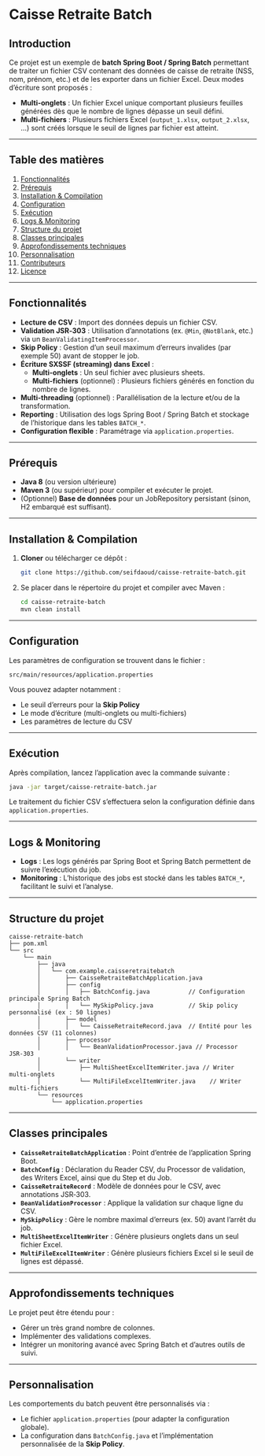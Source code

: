 # Caisse Retraite Batch

## Introduction

Ce projet est un exemple de **batch Spring Boot / Spring Batch** permettant de traiter un fichier CSV contenant des données de caisse de retraite (NSS, nom, prénom, etc.) et de les exporter dans un fichier Excel. Deux modes d’écriture sont proposés :

- **Multi-onglets** : Un fichier Excel unique comportant plusieurs feuilles générées dès que le nombre de lignes dépasse un seuil défini.
- **Multi-fichiers** : Plusieurs fichiers Excel (`output_1.xlsx`, `output_2.xlsx`, …) sont créés lorsque le seuil de lignes par fichier est atteint.

---

## Table des matières

1. [Fonctionnalités](#fonctionnalités)
2. [Prérequis](#prérequis)
3. [Installation & Compilation](#installation--compilation)
4. [Configuration](#configuration)
5. [Exécution](#exécution)
6. [Logs & Monitoring](#logs--monitoring)
7. [Structure du projet](#structure-du-projet)
8. [Classes principales](#classes-principales)
9. [Approfondissements techniques](#approfondissements-techniques)
10. [Personnalisation](#personnalisation)
11. [Contributeurs](#contributeurs)
12. [Licence](#licence)

---

## Fonctionnalités

- **Lecture de CSV** : Import des données depuis un fichier CSV.
- **Validation JSR‑303** : Utilisation d’annotations (ex. `@Min`, `@NotBlank`, etc.) via un `BeanValidatingItemProcessor`.
- **Skip Policy** : Gestion d’un seuil maximum d’erreurs invalides (par exemple 50) avant de stopper le job.
- **Écriture SXSSF (streaming) dans Excel** :
  - **Multi-onglets** : Un seul fichier avec plusieurs sheets.
  - **Multi-fichiers** (optionnel) : Plusieurs fichiers générés en fonction du nombre de lignes.
- **Multi-threading** (optionnel) : Parallélisation de la lecture et/ou de la transformation.
- **Reporting** : Utilisation des logs Spring Boot / Spring Batch et stockage de l’historique dans les tables `BATCH_*`.
- **Configuration flexible** : Paramétrage via `application.properties`.

---

## Prérequis

- **Java 8** (ou version ultérieure)
- **Maven 3** (ou supérieur) pour compiler et exécuter le projet.
- (Optionnel) **Base de données** pour un JobRepository persistant (sinon, H2 embarqué est suffisant).

---

## Installation & Compilation

1. **Cloner** ou télécharger ce dépôt :
   ```bash
   git clone https://github.com/seifdaoud/caisse-retraite-batch.git
   ```
2. Se placer dans le répertoire du projet et compiler avec Maven :
   ```bash
   cd caisse-retraite-batch
   mvn clean install
   ```

---

## Configuration

Les paramètres de configuration se trouvent dans le fichier :
```
src/main/resources/application.properties
```
Vous pouvez adapter notamment :
- Le seuil d’erreurs pour la **Skip Policy**
- Le mode d’écriture (multi-onglets ou multi-fichiers)
- Les paramètres de lecture du CSV

---

## Exécution

Après compilation, lancez l’application avec la commande suivante :
```bash
java -jar target/caisse-retraite-batch.jar
```
Le traitement du fichier CSV s’effectuera selon la configuration définie dans `application.properties`.

---

## Logs & Monitoring

- **Logs** : Les logs générés par Spring Boot et Spring Batch permettent de suivre l’exécution du job.
- **Monitoring** : L’historique des jobs est stocké dans les tables `BATCH_*`, facilitant le suivi et l’analyse.

---

## Structure du projet

```
caisse-retraite-batch
├── pom.xml
└── src
    └── main
        ├── java
        │   └── com.example.caisseretraitebatch
        │       ├── CaisseRetraiteBatchApplication.java
        │       ├── config
        │       │   ├── BatchConfig.java           // Configuration principale Spring Batch
        │       │   └── MySkipPolicy.java          // Skip policy personnalisé (ex : 50 lignes)
        │       ├── model
        │       │   └── CaisseRetraiteRecord.java  // Entité pour les données CSV (11 colonnes)
        │       ├── processor
        │       │   └── BeanValidationProcessor.java // Processor JSR‑303
        │       └── writer
        │           ├── MultiSheetExcelItemWriter.java // Writer multi-onglets
        │           └── MultiFileExcelItemWriter.java    // Writer multi-fichiers
        └── resources
            └── application.properties
```

---

## Classes principales

- **`CaisseRetraiteBatchApplication`** : Point d’entrée de l’application Spring Boot.
- **`BatchConfig`** : Déclaration du Reader CSV, du Processor de validation, des Writers Excel, ainsi que du Step et du Job.
- **`CaisseRetraiteRecord`** : Modèle de données pour le CSV, avec annotations JSR‑303.
- **`BeanValidationProcessor`** : Applique la validation sur chaque ligne du CSV.
- **`MySkipPolicy`** : Gère le nombre maximal d’erreurs (ex. 50) avant l’arrêt du job.
- **`MultiSheetExcelItemWriter`** : Génère plusieurs onglets dans un seul fichier Excel.
- **`MultiFileExcelItemWriter`** : Génère plusieurs fichiers Excel si le seuil de lignes est dépassé.

---

## Approfondissements techniques

Le projet peut être étendu pour :
- Gérer un très grand nombre de colonnes.
- Implémenter des validations complexes.
- Intégrer un monitoring avancé avec Spring Batch et d’autres outils de suivi.

---

## Personnalisation

Les comportements du batch peuvent être personnalisés via :
- Le fichier `application.properties` (pour adapter la configuration globale).
- La configuration dans `BatchConfig.java` et l’implémentation personnalisée de la **Skip Policy**.
